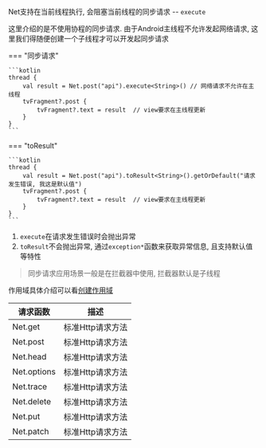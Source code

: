 Net支持在当前线程执行, 会阻塞当前线程的同步请求 -- `execute`

这里介绍的是不使用协程的同步请求. 由于Android主线程不允许发起网络请求, 这里我们得随便创建一个子线程才可以开发起同步请求

=== "同步请求"

    ```kotlin
    thread {
        val result = Net.post("api").execute<String>() // 网络请求不允许在主线程
        tvFragment?.post {
            tvFragment?.text = result  // view要求在主线程更新
        }
    }
    ```
=== "toResult"

    ```kotlin
    thread {
        val result = Net.post("api").toResult<String>().getOrDefault("请求发生错误, 我这是默认值")
        tvFragment?.post {
            tvFragment?.text = result  // view要求在主线程更新
        }
    }
    ```

1. `execute`在请求发生错误时会抛出异常
2. `toResult`不会抛出异常, 通过`exception*`函数来获取异常信息, 且支持默认值等特性

> 同步请求应用场景一般是在拦截器中使用, 拦截器默认是子线程

作用域具体介绍可以看[创建作用域](scope.md)

|请求函数|描述|
|-|-|
|Net.get|标准Http请求方法|
|Net.post|标准Http请求方法|
|Net.head|标准Http请求方法|
|Net.options|标准Http请求方法|
|Net.trace|标准Http请求方法|
|Net.delete|标准Http请求方法|
|Net.put|标准Http请求方法|
|Net.patch|标准Http请求方法|
